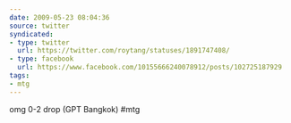 ```yaml
---
date: 2009-05-23 08:04:36
source: twitter
syndicated:
- type: twitter
  url: https://twitter.com/roytang/statuses/1891747408/
- type: facebook
  url: https://www.facebook.com/10155666240078912/posts/102725187929
tags:
- mtg
---
```


omg 0-2 drop (GPT Bangkok) #mtg